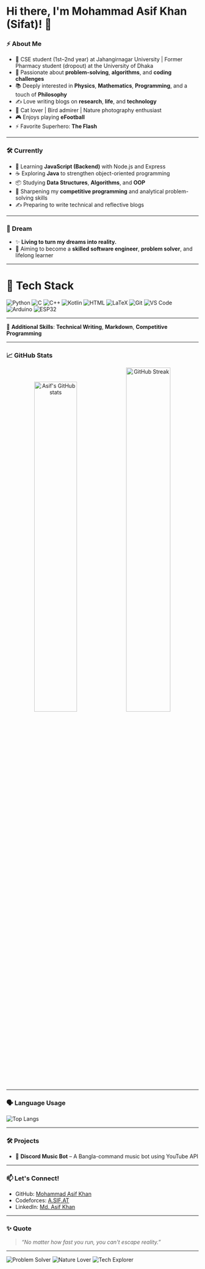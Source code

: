 # Hi there, I'm Mohammad Asif Khan (Sifat)! 👋

### ⚡ About Me
- 🚀 CSE student (1st–2nd year) at Jahangirnagar University | Former Pharmacy student (dropout) at the University of Dhaka
- 🧠 Passionate about **problem-solving**, **algorithms**, and **coding challenges**
- 📚 Deeply interested in **Physics**, **Mathematics**, **Programming**, and a touch of **Philosophy**
- ✍️ Love writing blogs on **research**, **life**, and **technology**
- 🐾 Cat lover | Bird admirer | Nature photography enthusiast
- 🎮 Enjoys playing **eFootball**
- ⚡ Favorite Superhero: **The Flash**

---

### 🛠️ Currently
- 📖 Learning **JavaScript (Backend)** with Node.js and Express
- ☕ Exploring **Java** to strengthen object-oriented programming
- 📦 Studying **Data Structures**, **Algorithms**, and **OOP**
- 🧠 Sharpening my **competitive programming** and analytical problem-solving skills
- ✍️ Preparing to write technical and reflective blogs

---

### 🌟 Dream
- ✨ **Living to turn my dreams into reality.**
- 🎯 Aiming to become a **skilled software engineer**, **problem solver**, and lifelong learner

---

# 🧰 Tech Stack

![Python](https://img.shields.io/badge/Python-3776AB?style=for-the-badge&logo=python&logoColor=white)
![C](https://img.shields.io/badge/C-00599C?style=for-the-badge&logo=c&logoColor=white)
![C++](https://img.shields.io/badge/C++-00599C?style=for-the-badge&logo=cplusplus&logoColor=white)
![Kotlin](https://img.shields.io/badge/Kotlin-0095D5?style=for-the-badge&logo=kotlin&logoColor=white)
![HTML](https://img.shields.io/badge/HTML5-E34F26?style=for-the-badge&logo=html5&logoColor=white)
![LaTeX](https://img.shields.io/badge/LaTeX-008080?style=for-the-badge&logo=latex&logoColor=white)
![Git](https://img.shields.io/badge/Git-F05032?style=for-the-badge&logo=git&logoColor=white)
![VS Code](https://img.shields.io/badge/VSCode-007ACC?style=for-the-badge&logo=visual-studio-code&logoColor=white)
![Arduino](https://img.shields.io/badge/Arduino-00979D?style=for-the-badge&logo=arduino&logoColor=white)
![ESP32](https://img.shields.io/badge/ESP32-323232?style=for-the-badge&logo=espressif&logoColor=white)

---

📝 **Additional Skills**: **Technical Writing**, **Markdown**, **Competitive Programming**



---

### 📈 GitHub Stats

<p align="center">
  <img src="https://github-readme-stats.vercel.app/api?username=thehav0k&show_icons=true&theme=radical" alt="Asif's GitHub stats" width="47%" />
  <img src="https://github-readme-streak-stats.herokuapp.com/?user=thehav0k&theme=radical" alt="GitHub Streak" width="48%" />
</p>

---

### 🗣️ Language Usage

![Top Langs](https://github-readme-stats.vercel.app/api/top-langs/?username=thehav0k&layout=compact&langs_count=10&theme=radical)

---

### 🛠️ Projects

- 🎵 **Discord Music Bot** – A Bangla-command music bot using YouTube API

---

### 📫 Let's Connect!

- GitHub: [Mohammad Asif Khan](https://github.com/thehav0k)
- Codeforces: [A.SIF.AT](https://codeforces.com/profile/A.SIF.AT)
- LinkedIn: [Md. Asif Khan](https://www.linkedin.com/in/mdasifkhansifat/)

---

### ✨ Quote

> _“No matter how fast you run, you can't escape reality.”_ 

---

![Problem Solver](https://img.shields.io/badge/-Problem%20Solver-blueviolet?style=for-the-badge)
![Nature Lover](https://img.shields.io/badge/-Nature%20Lover-228B22?style=for-the-badge)
![Tech Explorer](https://img.shields.io/badge/-Tech%20Explorer-FFA500?style=for-the-badge)
